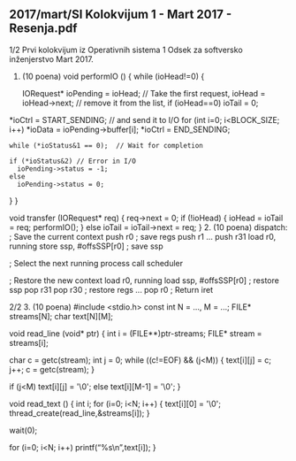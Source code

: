 2017/mart/SI Kolokvijum 1 - Mart 2017 - Resenja.pdf
--------------------------------------------------------------------------------


1/2 
Prvi kolokvijum iz Operativnih sistema 1 
Odsek za softversko inženjerstvo 
Mart 2017. 
1. (10 poena) 
void performIO () { 
  while (ioHead!=0) { 
 
    IORequest* ioPending = ioHead; // Take the first request, 
    ioHead = ioHead->next; // remove it from the list, 
    if (ioHead==0) ioTail = 0; 
  
   
 *ioCtrl = START_SENDING; // and send it to I/O 
    for (int i=0; i<BLOCK_SIZE; i++) 
      *ioData = ioPending->buffer[i]; 
    *ioCtrl = END_SENDING; 
  
    while (*ioStatus&1 == 0);  // Wait for completion 
  
    if (*ioStatus&2) // Error in I/O 
      ioPending->status = -1; 
    else 
      ioPending->status = 0; 
  } 
} 
 
void transfer (IORequest* req) { 
  req->next = 0; 
  if (!ioHead) { 
    ioHead = ioTail = req; 
    performIO(); 
  } else 
    ioTail = ioTail->next = req; 
} 
2. (10 poena) 
dispatch:   ; Save the current context 
push  r0    ; save regs 
push  r1 
... 
push  r31 
load  r0, running 
store ssp, #offsSSP[r0] ; save ssp 
 
; Select the next running process 
call  scheduler 
 
; Restore the new context 
load  r0, running 
load  ssp, #offsSSP[r0] ; restore ssp 
pop   r31 
pop   r30 ; restore regs 
... 
pop   r0 
; Return 
iret 

2/2 
3. (10 poena) 
#include <stdio.h> 
const int N = ..., M = ...; 
FILE* streams[N]; 
char text[N][M]; 
 
void read_line (void* ptr) { 
  int i = (FILE**)ptr-streams; 
  FILE* stream = streams[i]; 
 
  char c = getc(stream); 
  int j = 0; 
  while ((c!=EOF) && (j<M)) { 
    text[i][j] = c; 
    j++; 
    c = getc(stream); 
  } 
 
  if (j<M) 
    text[i][j] = '\0'; 
  else 
    text[i][M-1] = '\0'; 
} 
 
void read_text () { 
  int i; 
  for (i=0; i<N; i++) { 
    text[i][0] = '\0'; 
    thread_create(read_line,&streams[i]); 
  } 
 
  wait(0); 
 
  for (i=0; i<N; i++) 
    printf(“%s\n”,text[i]); 
} 
 